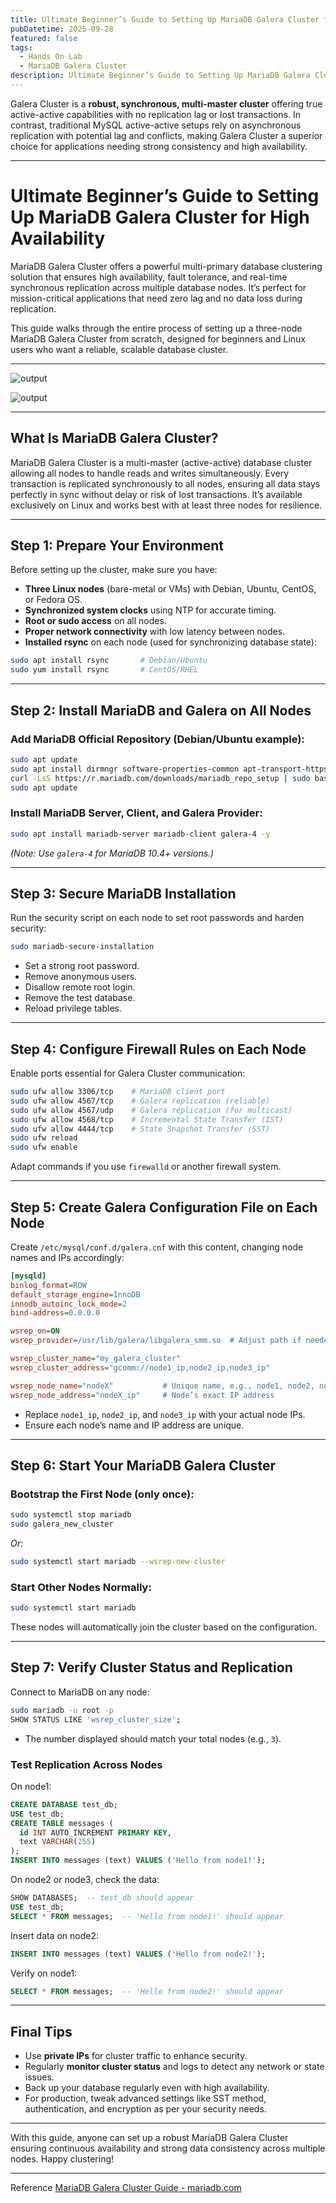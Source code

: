 ```yaml
---
title: Ultimate Beginner’s Guide to Setting Up MariaDB Galera Cluster for High Availability
pubDatetime: 2025-09-28
featured: false
tags:
  - Hands On Lab
  - MariaDB Galera Cluster
description: Ultimate Beginner’s Guide to Setting Up MariaDB Galera Cluster for High Availability.
---
```


Galera Cluster is a **robust, synchronous, multi-master cluster** offering true active-active capabilities with no replication lag or lost transactions. In contrast, traditional MySQL active-active setups rely on asynchronous replication with potential lag and conflicts, making Galera Cluster a superior choice for applications needing strong consistency and high availability.


***

# Ultimate Beginner’s Guide to Setting Up MariaDB Galera Cluster for High Availability

MariaDB Galera Cluster offers a powerful multi-primary database clustering solution that ensures high availability, fault tolerance, and real-time synchronous replication across multiple database nodes. It’s perfect for mission-critical applications that need zero lag and no data loss during replication.

This guide walks through the entire process of setting up a three-node MariaDB Galera Cluster from scratch, designed for beginners and Linux users who want a reliable, scalable database cluster.

***
![output](@/assets/images/Screenshot_20251009_044855.png)

![output](@/assets/images/Screenshot_20251009_045038.png)

***

## What Is MariaDB Galera Cluster?

MariaDB Galera Cluster is a multi-master (active-active) database cluster allowing all nodes to handle reads and writes simultaneously. Every transaction is replicated synchronously to all nodes, ensuring all data stays perfectly in sync without delay or risk of lost transactions. It’s available exclusively on Linux and works best with at least three nodes for resilience.

***

## Step 1: Prepare Your Environment

Before setting up the cluster, make sure you have:

- **Three Linux nodes** (bare-metal or VMs) with Debian, Ubuntu, CentOS, or Fedora OS.
- **Synchronized system clocks** using NTP for accurate timing.
- **Root or sudo access** on all nodes.
- **Proper network connectivity** with low latency between nodes.
- **Installed rsync** on each node (used for synchronizing database state):

```bash
sudo apt install rsync       # Debian/Ubuntu
sudo yum install rsync       # CentOS/RHEL
```

***

## Step 2: Install MariaDB and Galera on All Nodes

### Add MariaDB Official Repository (Debian/Ubuntu example):

```bash
sudo apt update
sudo apt install dirmngr software-properties-common apt-transport-https ca-certificates curl -y
curl -LsS https://r.mariadb.com/downloads/mariadb_repo_setup | sudo bash
sudo apt update
```

### Install MariaDB Server, Client, and Galera Provider:

```bash
sudo apt install mariadb-server mariadb-client galera-4 -y
```

*(Note: Use `galera-4` for MariaDB 10.4+ versions.)*

***

## Step 3: Secure MariaDB Installation

Run the security script on each node to set root passwords and harden security:

```bash
sudo mariadb-secure-installation
```

- Set a strong root password.
- Remove anonymous users.
- Disallow remote root login.
- Remove the test database.
- Reload privilege tables.

***

## Step 4: Configure Firewall Rules on Each Node

Enable ports essential for Galera Cluster communication:

```bash
sudo ufw allow 3306/tcp    # MariaDB client port
sudo ufw allow 4567/tcp    # Galera replication (reliable)
sudo ufw allow 4567/udp    # Galera replication (for multicast)
sudo ufw allow 4568/tcp    # Incremental State Transfer (IST)
sudo ufw allow 4444/tcp    # State Snapshot Transfer (SST)
sudo ufw reload
sudo ufw enable
```

Adapt commands if you use `firewalld` or another firewall system.

***

## Step 5: Create Galera Configuration File on Each Node

Create `/etc/mysql/conf.d/galera.cnf` with this content, changing node names and IPs accordingly:

```ini
[mysqld]
binlog_format=ROW
default_storage_engine=InnoDB
innodb_autoinc_lock_mode=2
bind-address=0.0.0.0

wsrep_on=ON
wsrep_provider=/usr/lib/galera/libgalera_smm.so  # Adjust path if needed

wsrep_cluster_name="my_galera_cluster"
wsrep_cluster_address="gcomm://node1_ip,node2_ip,node3_ip"

wsrep_node_name="nodeX"           # Unique name, e.g., node1, node2, node3
wsrep_node_address="nodeX_ip"     # Node’s exact IP address
```

- Replace `node1_ip`, `node2_ip`, and `node3_ip` with your actual node IPs.
- Ensure each node’s name and IP address are unique.

***

## Step 6: Start Your MariaDB Galera Cluster

### Bootstrap the First Node (only once):

```bash
sudo systemctl stop mariadb
sudo galera_new_cluster
```

*Or:*

```bash
sudo systemctl start mariadb --wsrep-new-cluster
```

### Start Other Nodes Normally:

```bash
sudo systemctl start mariadb
```

These nodes will automatically join the cluster based on the configuration.

***

## Step 7: Verify Cluster Status and Replication

Connect to MariaDB on any node:

```bash
sudo mariadb -u root -p
SHOW STATUS LIKE 'wsrep_cluster_size';
```

- The number displayed should match your total nodes (e.g., `3`).

### Test Replication Across Nodes

On node1:

```sql
CREATE DATABASE test_db;
USE test_db;
CREATE TABLE messages (
  id INT AUTO_INCREMENT PRIMARY KEY,
  text VARCHAR(255)
);
INSERT INTO messages (text) VALUES ('Hello from node1!');
```

On node2 or node3, check the data:

```sql
SHOW DATABASES;  -- test_db should appear
USE test_db;
SELECT * FROM messages;  -- 'Hello from node1!' should appear
```

Insert data on node2:

```sql
INSERT INTO messages (text) VALUES ('Hello from node2!');
```

Verify on node1:

```sql
SELECT * FROM messages;  -- 'Hello from node2!' should appear
```

***

## Final Tips

- Use **private IPs** for cluster traffic to enhance security.
- Regularly **monitor cluster status** and logs to detect any network or state issues.
- Back up your database regularly even with high availability.
- For production, tweak advanced settings like SST method, authentication, and encryption as per your security needs.

***

With this guide, anyone can set up a robust MariaDB Galera Cluster ensuring continuous availability and strong data consistency across multiple nodes. Happy clustering!

***

Reference [MariaDB Galera Cluster Guide - mariadb.com](https://mariadb.com/docs/galera-cluster/galera-cluster-quickstart-guides/mariadb-galera-cluster-guide)